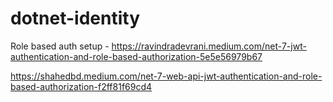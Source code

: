 # dotnet-identity

Role based auth setup - https://ravindradevrani.medium.com/net-7-jwt-authentication-and-role-based-authorization-5e5e56979b67

https://shahedbd.medium.com/net-7-web-api-jwt-authentication-and-role-based-authorization-f2ff81f69cd4
